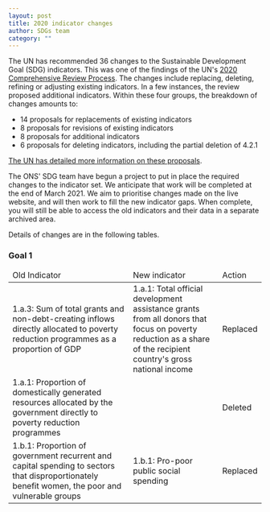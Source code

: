 ```yaml
---
layout: post
title: 2020 indicator changes
author: SDGs team
category: ""
---
```


The UN has recommended 36 changes to the Sustainable Development Goal (SDG) indicators. This was one of the findings of the UN's [2020 Comprehensive Review Process](https://unstats.un.org/sdgs/iaeg-sdgs/2020-comp-rev/). The changes include replacing, deleting, refining or adjusting existing indicators. In a few instances, the review proposed additional indicators. Within these four groups, the breakdown of changes amounts to:

- 14 proposals for replacements of existing indicators
- 8 proposals for revisions of existing indicators
- 8 proposals for additional indicators
- 6 proposals for deleting indicators, including the partial deletion of 4.2.1

[The UN has detailed more information on these proposals](https://unstats.un.org/sdgs/iaeg-sdgs/2020-comprev/UNSC-proposal/).

The ONS' SDG team have begun a project to put in place the required changes to the indicator set. We anticipate that work will be completed at the end of March 2021. We aim to prioritise changes made on the live website, and will then work to fill the new indicator gaps. When complete, you will still be able to access the old indicators and their data in a separate archived area.

Details of changes are in the following tables.

### Goal 1

<table class="table">
<thead>
<tr>
<td>Old Indicator</td>
<td>New indicator</td>
<td>Action</td>
</tr>
</thead>
<tbody>
<tr>
<td>1.a.3: Sum of total grants and non-debt-creating inflows directly allocated to poverty reduction programmes as a proportion of GDP</td>
<td>1.a.1: Total official development assistance grants<br /> from all donors that focus on poverty reduction as a share of the recipient country's gross national income</td>
<td>Replaced</td>
</tr>
<tr>
<td>1.a.1: Proportion of domestically generated resources allocated by the government directly to poverty reduction programmes</td>
<td>&nbsp;</td>
<td>Deleted</td>
</tr>
<tr>
<td>1.b.1: Proportion of government recurrent and capital spending to sectors that disproportionately benefit women, the poor and vulnerable groups</td>
<td>1.b.1: Pro-poor public social spending</td>
<td>Replaced</td>
</tr>
</tbody>
</table>
